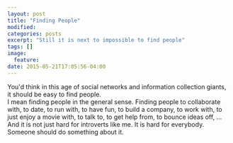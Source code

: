 ```yaml
---
layout: post
title: "Finding People"
modified:
categories: posts
excerpt: "Still it is next to impossible to find people"
tags: []
image:
  feature:
date: 2015-05-21T17:05:56-04:00
---
```


You'd think in this age of social networks and information collection giants, it should be easy to find people. <br />
I mean finding people in the general sense. Finding people to collaborate with, to date, to run with, to have fun, to build a company, to work with, to just enjoy a movie with, to talk to, to get help from, to bounce ideas off, ...<br />
And it is not just hard for introverts like me. It is hard for everybody.<br />
Someone should do something about it.
